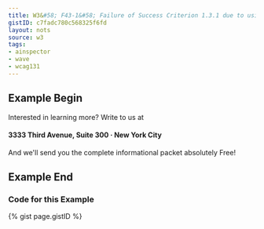 ```yaml
---
title: W3&#58; F43-1&#58; Failure of Success Criterion 1.3.1 due to using structural markup in a way that does not represent relationships in the content
gistID: c7fadc780c568325f6fd
layout: nots
source: w3
tags:
- ainspector
- wave
- wcag131
---
```


<h2 aria-describedby="{{ page.gistID }}">Example Begin</h2>
<div class="rendered-not">
<p>Interested in learning more? Write to us at</p> 
<h4>3333 Third Avenue, Suite 300 · New York City</h4>

<p>And we'll send you the complete informational packet absolutely Free!</p>
</div> <!-- rendered-not -->

<h2 aria-describedby="{{ page.gistID }}">Example End</h2>

<h3 aria-describedby="{{ page.gistID }}">Code for this Example</h3>
{% gist page.gistID %}